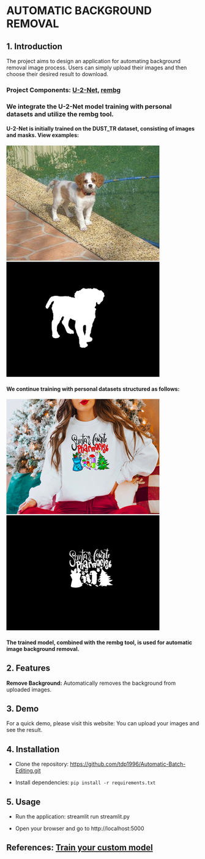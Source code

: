 # AUTOMATIC BACKGROUND REMOVAL


## 1. Introduction 
The project aims to design an application for automating background removal image process. Users can simply upload their images and then choose their desired result to download.

### Project Components: [U-2-Net](https://github.com/xuebinqin/U-2-Net.git), [rembg](https://github.com/danielgatis/rembg.git)
### We integrate the U-2-Net model training with personal datasets and utilize the rembg tool.

#### U-2-Net is initially trained on the DUST_TR dataset, consisting of images and masks. View examples:
![Alt text](ILSVRC2012_test_00000022.jpg) ![Alt text](ILSVRC2012_test_00000022.png)
    
#### We continue training with personal datasets structured as follows:            
![Alt text](my_image1.jpg) ![Alt text](my_label1.png)

#### The trained model, combined with the rembg tool, is used for automatic image background removal.
    

## 2. Features

 **Remove Background:** Automatically removes the background from uploaded images.


## 3. Demo
For a quick demo, please visit this website:
You can upload your images and see the result.

## 4. Installation

* Clone the repository: https://github.com/tdp1996/Automatic-Batch-Editing.git
  
* Install dependencies: `pip install -r requirements.txt`


## 5. Usage
 
* Run the application: streamlit run streamlit.py
  
* Open your browser and go to http://localhost:5000

## References: [Train your custom model](https://github.com/danielgatis/rembg/issues/193#issuecomment-1055534289) 
